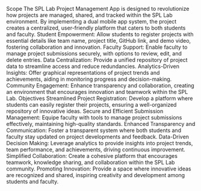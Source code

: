 Scope
The SPL Lab Project Management App is designed to revolutionize how projects are managed, shared, and tracked within the SPL Lab environment. By implementing a dual mobile app system, the project creates a centralized, user-friendly platform that caters to both students and faculty.
Student Empowerment: Allow students to register projects with essential details like team name, project title, GitHub link, and demo video, fostering collaboration and innovation.
Faculty Support: Enable faculty to manage project submissions securely, with options to review, edit, and delete entries.
Data Centralization: Provide a unified repository of project data to streamline access and reduce redundancies. 
Analytics-Driven Insights: Offer graphical representations of project trends and achievements, aiding in monitoring progress and decision-making.
Community Engagement: Enhance transparency and collaboration, creating an environment that encourages innovation and teamwork within the SPL Lab.
Objectives
Streamlined Project Registration: Develop a platform where students can easily register their projects, ensuring a well-organized repository of innovative ideas.
Secure and Efficient Submission Management: Equipe faculty with tools to manage project submissions effectively, maintaining high-quality standards.
Enhanced Transparency and Communication: Foster a transparent system where both students and faculty stay updated on project developments and feedback.
Data-Driven Decision Making: Leverage analytics to provide insights into project trends, team performance, and achievements, driving continuous improvement.
Simplified Collaboration: Create a cohesive platform that encourages teamwork, knowledge sharing, and collaboration within the SPL Lab community.
Promoting Innovation: Provide a space where innovative ideas are recognized and shared, inspiring creativity and development among students and faculty.
